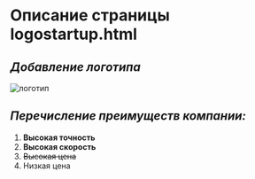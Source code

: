 # **Описание страницы logostartup.html**

## *Добавление логотипа*
![логотип](https://camo.githubusercontent.com/c6727c717cad1e4820481abb87524f90782445c5/68747470733a2f2f692e696d6775722e636f6d2f495a4f525769492e706e67)

## *Перечисление преимуществ компании:*

1. **Высокая точность**
21343. **Высокая скорость**
4. ~~Высокая цена~~  
3. Низкая цена
